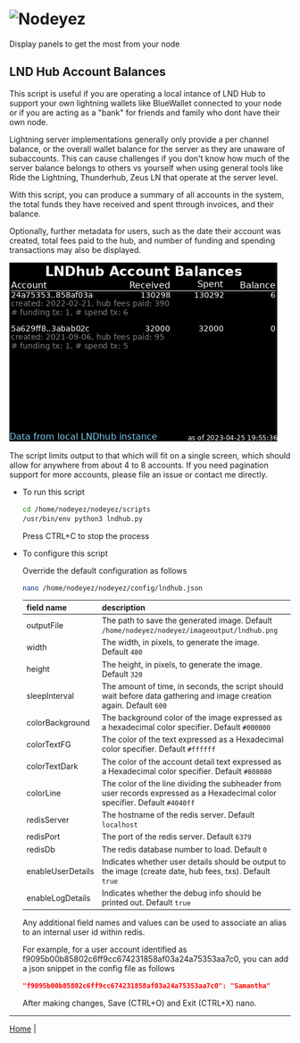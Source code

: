 # ![Nodeyez](../images/nodeyez.svg)
Display panels to get the most from your node

## LND Hub Account Balances

This script is useful if you are operating a local intance of LND Hub to
support your own lightning wallets like BlueWallet connected to your node
or if you are acting as a "bank" for friends and family who dont have their
own node.  

Lightning server implementations generally only provide a per channel 
balance, or the overall wallet balance for the server as they are
unaware of subaccounts.  This can cause challenges if you don't know how
much of the server balance belongs to others vs yourself when using general
tools like Ride the Lightning, Thunderhub, Zeus LN that operate at the
server level.

With this script, you can produce a summary of all accounts in the system,
the total funds they have received and spent through invoices, and their
balance.

Optionally, further metadata for users, such as the date their account was
created, total fees paid to the hub, and number of funding and spending
transactions may also be displayed.

![sample image of lnd hub](../images/lndhub.png)

The script limits output to that which will fit on a single screen, which
should allow for anywhere from about 4 to 8 accounts.  If you need
pagination support for more accounts, please file an issue or contact
me directly.

* To run this script

   ```sh
   cd /home/nodeyez/nodeyez/scripts
   /usr/bin/env python3 lndhub.py
   ```

   Press CTRL+C to stop the process

* To configure this script

   Override the default configuration as follows

   ```sh
   nano /home/nodeyez/nodeyez/config/lndhub.json
   ```

   | field name | description |
   | --- | --- |
   | outputFile | The path to save the generated image. Default `/home/nodeyez/nodeyez/imageoutput/lndhub.png` |
   | width | The width, in pixels, to generate the image. Default `480` |
   | height | The height, in pixels, to generate the image. Default `320` |
   | sleepInterval | The amount of time, in seconds, the script should wait before data gathering and image creation again. Default `600` |
   | colorBackground | The background color of the image expressed as a hexadecimal color specifier. Default `#000000` |
   | colorTextFG | The color of the text expressed as a Hexadecimal color specifier. Default `#ffffff` |
   | colorTextDark | The color of the account detail text expressed as a Hexadecimal color specifier. Default `#808080` |
   | colorLine | The color of the line dividing the subheader from user records expressed as a Hexadecimal color specifier. Default `#4040ff` |
   | redisServer | The hostname of the redis server. Default `localhost` |
   | redisPort | The port of the redis server. Default `6379` |
   | redisDb | The redis database number to load. Default `0` |
   | enableUserDetails | Indicates whether user details should be output to the image (create date, hub fees, txs). Default `true` |
   | enableLogDetails | Indicates whether the debug info should be printed out. Default `true` |

   Any additional field names and values can be used to associate an alias to an internal user id within redis.

   For example, for a user account identified as f9095b00b85802c6ff9cc674231858af03a24a75353aa7c0, you can add a json
   snippet in the config file as follows

   ```json
   "f9095b00b85802c6ff9cc674231858af03a24a75353aa7c0": "Samantha"
   ```

   After making changes, Save (CTRL+O) and Exit (CTRL+X) nano.

---

[Home](../) | 

